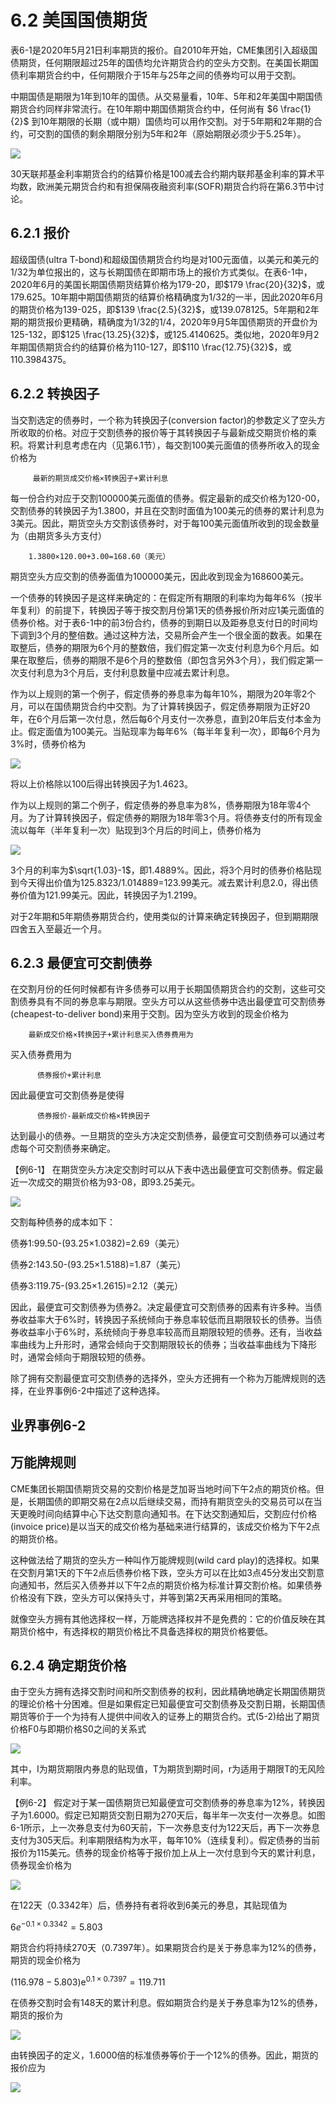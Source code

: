 # 6.2 美国国债期货

表6-1是2020年5月21日利率期货的报价。自2010年开始，CME集团引入超级国债期货，任何期限超过25年的国债均允许期货合约的空头方交割。在美国长期国债利率期货合约中，任何期限介于15年与25年之间的债券均可以用于交割。

中期国债是期限为1年到10年的国债。从交易量看，10年、5年和2年美国中期国债期货合约同样非常流行。在10年期中期国债期货合约中，任何尚有
$`6 \frac{1}{2}`$ 到10年期限的长期（或中期）国债均可以用作交割。对于5年期和2年期的合约，可交割的国债的剩余期限分别为5年和2年（原始期限必须少于5.25年）。

![](images/2024-02-22-16-52-12.png)

30天联邦基金利率期货合约的结算价格是100减去合约期内联邦基金利率的算术平均数，欧洲美元期货合约和有担保隔夜融资利率(SOFR)期货合约将在第6.3节中讨论。

## 6.2.1 报价

超级国债(ultra T-bond)和超级国债期货合约均是对100元面值，以美元和美元的1/32为单位报出的，这与长期国债在即期市场上的报价方式类似。在表6-1中，2020年6月的美国长期国债期货结算价格为179-20，即$`179 \frac{20}{32}`$，或179.625。10年期中期国债期货的结算价格精确度为1/32的一半，因此2020年6月的期货价格为139-025，即$`139 \frac{2.5}{32}`$，或139.078125。5年期和2年期的期货报价更精确，精确度为1/32的1/4，2020年9月5年国债期货的开盘价为125-132，即$`125 \frac{13.25}{32}`$，或125.4140625。类似地，2020年9月2年期国债期货合约的结算价格为110-127，即$`110 \frac{12.75}{32}`$，或110.3984375。

## 6.2.2 转换因子

当交割选定的债券时，一个称为转换因子(conversion factor)的参数定义了空头方所收取的价格。对应于交割债券的报价等于其转换因子与最新成交期货价格的乘积。将累计利息考虑在内（见第6.1节），每交割100美元面值的债券所收入的现金价格为

         最新的期货成交价格×转换因子+累计利息

每一份合约对应于交割100000美元面值的债券。假定最新的成交价格为120-00，交割债券的转换因子为1.3800，并且在交割时面值为100美元的债券的累计利息为3美元。因此，期货空头方交割该债券时，对于每100美元面值所收到的现金数量为（由期货多头方支付）

        1.3800×120.00+3.00=168.60（美元）

期货空头方应交割的债券面值为100000美元，因此收到现金为168600美元。

一个债券的转换因子是这样来确定的：在假定所有期限的利率均为每年6%（按半年复利）的前提下，转换因子等于按交割月份第1天的债券报价所对应1美元面值的债券价格。对于表6-1中的前3份合约，债券的到期日以及距券息支付日的时间均下调到3个月的整倍数。通过这种方法，交易所会产生一个很全面的数表。如果在取整后，债券的期限为6个月的整数倍，我们假定第一次支付利息为6个月后。如果在取整后，债券的期限不是6个月的整数倍（即包含另外3个月），我们假定第一次支付利息为3个月后，支付利息数量中应减去累计利息。

作为以上规则的第一个例子，假定债券的券息率为每年10%，期限为20年零2个月，可以在国债期货合约中交割。为了计算转换因子，假定债券期限为正好20年，在6个月后第一次付息，然后每6个月支付一次券息，直到20年后支付本金为止。假定面值为100美元。当贴现率为每年6%（每半年复利一次），即每6个月为3%时，债券价格为

![](images/2024-02-22-16-57-42.png)

将以上价格除以100后得出转换因子为1.4623。

作为以上规则的第二个例子，假定债券的券息率为8%，债券期限为18年零4个月。为了计算转换因子，假定债券的期限为18年零3个月。将债券支付的所有现金流以每年（半年复利一次）贴现到3个月后的时间上，债券价格为


![](images/2024-02-22-16-58-10.png)

3个月的利率为$`\sqrt{1.03}-1`$，即1.4889%。因此，将3个月时的债券价格贴现到今天得出价值为125.8323/1.014889=123.99美元。减去累计利息2.0，得出债券价值为121.99美元。因此，转换因子为1.2199。

对于2年期和5年期债券期货合约，使用类似的计算来确定转换因子，但到期期限四舍五入至最近一个月。

## 6.2.3 最便宜可交割债券

在交割月份的任何时候都有许多债券可以用于长期国债期货合约的交割，这些可交割债券具有不同的券息率与期限。空头方可以从这些债券中选出最便宜可交割债券(cheapest-to-deliver bond)来用于交割。因为空头方收到的现金价格为

        最新成交价格×转换因子+累计利息买入债券费用为


买入债券费用为

          债券报价+累计利息

因此最便宜可交割债券是使得

          债券报价-最新成交价格×转换因子

达到最小的债券。一旦期货的空头方决定交割债券，最便宜可交割债券可以通过考虑每个可交割债券来确定。

【例6-1】 在期货空头方决定交割时可以从下表中选出最便宜可交割债券。假定最近一次成交的期货价格为93-08，即93.25美元。

![](images/2024-02-22-17-00-50.png)

交割每种债券的成本如下：

债券1:99.50-(93.25×1.0382)=2.69（美元）

债券2:143.50-(93.25×1.5188)=1.87（美元）

债券3:119.75-(93.25×1.2615)=2.12（美元）

因此，最便宜可交割债券为债券2。决定最便宜可交割债券的因素有许多种。当债券收益率大于6%时，转换因子系统倾向于券息率较低而且期限较长的债券。当债券收益率小于6%时，系统倾向于券息率较高而且期限较短的债券。还有，当收益率曲线为上升形时，通常会倾向于交割期限较长的债券；当收益率曲线为下降形时，通常会倾向于期限较短的债券。

除了拥有交割最便宜可交割债券的选择外，空头方还拥有一个称为万能牌规则的选择，在业界事例6-2中描述了这种选择。

## 业界事例6-2

## 万能牌规则

CME集团长期国债期货交易的交割价格是芝加哥当地时间下午2点的期货价格。但是，长期国债的即期交易在2点以后继续交易，而持有期货空头的交易员可以在当天更晚时间向结算中心下达交割意向通知书。在下达交割通知后，交割应付价格(invoice price)是以当天的成交价格为基础来进行结算的，该成交价格为下午2点的期货价格。

这种做法给了期货的空头方一种叫作万能牌规则(wild card play)的选择权。如果在交割月第1天的下午2点后债券价格下跌，空头方可以在比如3点45分发出交割意向通知书，然后买入债券并以下午2点的期货价格为标准计算交割价格。如果债券价格没有下跌，空头方可以保持头寸，并等到第2天再采用相同的策略。

就像空头方拥有其他选择权一样，万能牌选择权并不是免费的：它的价值反映在其期货价格中，有选择权的期货价格比不具备选择权的期货价格要低。

## 6.2.4 确定期货价格

由于空头方拥有选择交割时间和所交割债券的权利，因此精确地确定长期国债期货的理论价格十分困难。但是如果假定已知最便宜可交割债券及交割日期，长期国债期货等价于一个为持有人提供中间收入的证券上的期货合约。式(5-2)给出了期货价格F0与即期价格S0之间的关系式

![](images/2024-02-22-17-03-09.png)

其中，I为期货期限内券息的贴现值，T为期货到期时间，r为适用于期限T的无风险利率。

【例6-2】 假定对于某一国债期货已知最便宜可交割债券的券息率为12%，转换因子为1.6000。假定已知期货交割日期为270天后，每半年一次支付一次券息。如图6-1所示，上一次券息支付为60天前，下一次券息支付为122天后，再下一次券息支付为305天后。利率期限结构为水平，每年10%（连续复利）。假定债券的当前报价为115美元。债券的现金价格等于报价加上从上一次付息到今天的累计利息，债券现金价格为

![](images/2024-02-22-17-03-44.png)

在122天（0.3342年）后，债券持有者将收到6美元的券息，其贴现值为

$`6 e^{-0.1 \times 0.3342}=5.803`$

期货合约将持续270天（0.7397年）。如果期货合约是关于券息率为12%的债券，期货的现金价格为

$`(116.978-5.803) \mathrm{e}^{0.1 \times 0.7397}=119.711`$

在债券交割时会有148天的累计利息。假如期货合约是关于券息率为12%的债券，期货的报价为

![](images/2024-02-22-17-05-00.png)

由转换因子的定义，1.6000倍的标准债券等价于一个12%的债券。因此，期货的报价应为

![](image-4.png)

